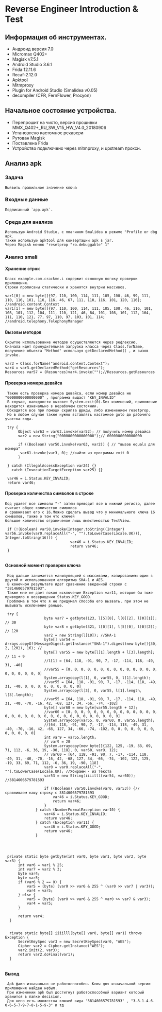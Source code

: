 # Reverse Engineer Introduction &amp; Test

## Информация об инструментах.
  - Андроид версия 7.0
  - Micromax Q402+
  - Magisk v7.5.1
  - Android Studio 3.6.1
  - Frida 12.11.6
  - Recaf-2.12.0
  - Apktool 
  - Mitmproxy
  - Plugin for Android Studio (Smalidea v0.05)
  - decompiler (CFR, FernFlower, Procyon)
  
## Начальное состояние устройства.
  - Перепрошит на чисто, версия прошивки MMX_Q402+_RU_SW_V15_HW_V4.0_20180906
  - Установлено кастомное рекавери
  - Рутован Magisk
  - Поставлена Frida
  - Устройство подключено через mitmproxy, и upstream прокси.
   
## Анализ apk

### Задача
    Выявить правильное значение ключа

### Входные данные
    Подписанный `app.apk`.

### Среда для анализа
    Использую Android Studio, с плагином Smalidea в режиме "Profile or dbg apk.
    Также использую apktool для конвертации apk в jar.
    Через Magisk меняю "resetprop "ro.debuggable" 1"

### Анализ smali 

#### Хранение строк

    Класс example.com.crackme.i содержит основную логику проверки приложения.
    Строки прописаны статически и хранятся внутрии массивов.
    
 ```
 var1[0] = new byte[]{97, 110, 100, 114, 111, 105, 100, 46, 99, 111, 110, 116, 101, 110, 116, 46, 67, 111, 110, 116, 101, 120, 116}; //android.content.Context
 var1[1] = new byte[]{97, 110, 100, 114, 111, 105, 100, 46, 116, 101, 108, 101, 112, 104, 111, 110, 121, 46, 84, 101, 108, 101, 112, 104, 111, 110, 121, 77, 97, 110, 97, 103, 101, 114; //android.telephony.TelephonyManager
 ```
 
#### Вызовы методов

    Скрытое использование методов осуществляется через рефлексию. 
    Сначала идет принудительная загрузка класса через Class.forName,
    получение обьекта "Method" используя getDeclaredMethod() , и вызов invoke.
      
  ```
  var3 = Class.forName("android.content.Context");
  var4 = var3.getDeclaredMethod("getResources");
  Resources var57 = (Resources)var4.invoke("");//Resources.getResources
  ```

#### Проверка номера девайса

     Также есть проверка номера девайса, если номер девайса не "0000000000000000" , программа выдаст "KEY_INVALID"
     В случае, валидности вызовет System.exit(0).Без изменений, приложение находится изначально в нерабочем состоянии.
     Обходится все при помощи скрипта фриды, либо изменением resetprop.
     Но в любом случае также нужно вставлять кастомное goto до рабочего участка кода. 

  ```
   try {
        Object var63 = var62.invoke(var52); // получить номер девайса
        var2 = new String("0000000000000000");// 0000000000000000 
        
        if ((Boolean) var50.invoke(var63, var2)) { // "вызов equals для номера"
         var61.invoke(var3, 0); //выйти из программы exit 0
        }
        
   } catch (IllegalAccessException var24) {} 
     catch (InvocationTargetException var25) {}
   
   var46 = i.Status.KEY_INVALID;
   return var46; 
  ```
  
#### Проверка количества символов в строке

    Код удаяет все символы "-" затем преводит все в нижний регистр, далее считает общее количество символов 
    и сравнивает его с 16.Можно сделать вывод что у минимального ключа 16 символов, также о том что ключей 
    большое количество ограниченое лишь вместимостью TextView.
    
  ```
   if (!(Boolean) var50.invoke(Integer.toString((Integer) var56.invoke(var0.replaceAll("-", "").toLowerCase(Locale.UK))), Integer.toString(16))) {
                                var46 = i.Status.KEY_INVALID;
                                return var46;
   }
                            
  ```

#### Основной момент проверки ключа

     Код дальше занимается манипуляцией с массивами, копированием один в другой и использованием алгоритма SHA-1 и AES.
     В конечном результате идет сравнение введенной строки с "3814606579781593".
     Также мне не дает покоя исключение Exception var11, которое бы тоже приводило к возвращению Status.KEY_GOOD.
     Проблема в том что я не придумал способа его вызвать, при этом не вызывать исключение раньше.
     
  ```
   try {
                    byte var7 = getbyte(123, l[5][0], l[0][2], l[0][1]); // 30
                    byte var8 = getbyte(321, l[0][1], l[5][0], l[0][2]); // 120
                    var2 = new String(l[10]); //SHA-1
                    byte[] var54 = Arrays.copyOf(MessageDigest.getInstance("SHA-1").digest(new byte[]{30, 2, 120}), 16); //
                    byte[] var55 = new byte[l[1].length + l[3].length]; // 11 + 9
                    //l[1] = [64, 118, -91, 90, 7, -17, -114, 118, -49, 31, -40]
                    //var55 = [0, 0, 0, 0, 0, 0, 0, 0, 0, 0, 0, 0, 0, 0, 0, 0, 0, 0, 0, 0]
                    System.arraycopy(l[1], 0, var55, 0, l[1].length);
                    //var55 = [64, 118, -91, 90, 7, -17, -114, 118, -49, 31, -40, 0, 0, 0, 0, 0, 0, 0, 0, 0]
                    System.arraycopy(l[3], 0, var55, l[1].length, l[3].length);
                    //var55 = [64, 118, -91, 90, 7, -17, -114, 118, -49, 31, -40, -70, -16, 42, -68, 127, 34, -66, -74, -102]
                    byte[] var60 = new byte[var55.length + 12];
                    //var60 = [0, 0, 0, 0, 0, 0, 0, 0, 0, 0, 0, 0, 0, 0, 0, 0, 0, 0, 0, 0, 0, 0, 0, 0, 0, 0, 0, 0, 0, 0, 0, 0]
                    System.arraycopy(var55, 0, var60, 0, var55.length);
                    //[64, 118, -91, 90, 7, -17, -114, 118, -49, 31, -40, -70, -16, 42, -68, 127, 34, -66, -74, -102, 0, 0, 0, 0, 0, 0, 0, 0, 0, 0, 0, 0]
                    int var9 = var55.length;
                    // var9 = 20
                    System.arraycopy(new byte[]{122, 125, -19, 33, 69, 71, 112, -6, 36, 19, -90, 118}, 0, var60, var9, 12);
                    // var60 = [64, 118, -91, 90, 7, -17, -114, 118, -49, 31, -40, -70, -16, 42, -68, 127, 34, -66, -74, -102, 122, 125, -19, 33, 69, 71, 112, -6, 36, 19, -90, 118]
                    var0 = var0.replaceAll("-", "").toLowerCase(Locale.UK); //Убираем - из текста
                    var53 = new String(iiiilll(var54, var60)); //3814606579781593

                    if ((Boolean) var50.invoke(var0, var53)) {// сравниваем нашу строку с 3814606579781593
                        var46 = i.Status.KEY_GOOD;
                        return var46;
                    }
                } catch (NumberFormatException var10) {
                    var46 = i.Status.KEY_INVALID;
                    return var46;
                } catch (Exception var11) {
                    var46 = i.Status.KEY_GOOD;
                    return var46;
                }
  
  
  
  
   private static byte getbyte(int var0, byte var1, byte var2, byte var3) {
        int var6 = var1 % 25;
        int var7 = var2 % 3;
        byte var4;
        byte var5;
        if (var6 % 2 == 0) {
            var5 = (byte) (var0 >> var6 & 255 ^ (var0 >> var7 | var3));
            var4 = var5;
        } else {
            var5 = (byte) (var0 >> var6 & 255 ^ var0 >> var7 & var3);
            var4 = var5;
        }

        return var4;
    }
    
    
    rivate static byte[] iiiilll(byte[] var0, byte[] var1) throws Exception {
        SecretKeySpec var3 = new SecretKeySpec(var0, "AES");
        Cipher var2 = Cipher.getInstance("AES");
        var2.init(2, var3);
        return var2.doFinal(var1);
    }
    
  ```
  
#### Вывод

     Apk фаил изначально не работоспособен. Ключ для изначальной версии приложения найден небыл.
     При изменении apk был достигнут работоспособный вариант который хранится в папке decision.
     Для него есть множества ключей вида "3814606579781593" , "3-8-1-4-6-0-6-5-7-9-7-8-1-5-9-3" и тд


